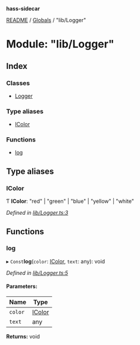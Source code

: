 **hass-sidecar**

[README](../README.md) / [Globals](../globals.md) / "lib/Logger"

# Module: "lib/Logger"

## Index

### Classes

* [Logger](../classes/_lib_logger_.logger.md)

### Type aliases

* [IColor](_lib_logger_.md#icolor)

### Functions

* [log](_lib_logger_.md#log)

## Type aliases

### IColor

Ƭ  **IColor**: \"red\" \| \"green\" \| \"blue\" \| \"yellow\" \| \"white\"

*Defined in [lib/Logger.ts:3](https://github.com/danitetus/hass-sidecar/blob/d952827/src/lib/Logger.ts#L3)*

## Functions

### log

▸ `Const`**log**(`color`: [IColor](_lib_logger_.md#icolor), `text`: any): void

*Defined in [lib/Logger.ts:5](https://github.com/danitetus/hass-sidecar/blob/d952827/src/lib/Logger.ts#L5)*

#### Parameters:

Name | Type |
------ | ------ |
`color` | [IColor](_lib_logger_.md#icolor) |
`text` | any |

**Returns:** void
